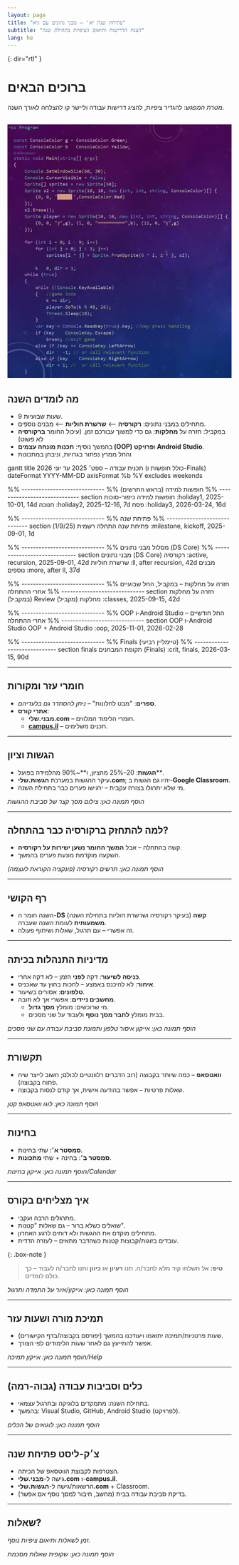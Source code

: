 ```yaml
---
layout: page
title: "פתיחת שנת יא' – מבני נתונים עם גיא"
subtitle: "הצגת הדרישות ותיאום הציפיות בתחילת שנה"
lang: he
---
```


{: dir="rtl" }

# ברוכים הבאים

_מטרת המפגש_: להגדיר ציפיות, להציג דרישות עבודה וליישר קו להצלחה לאורך השנה.

![alt text](image.png)
---

## מה לומדים השנה
- 9 שעות שבועיות.
- מתחילים במבני נתונים: **רקורסיה** ⟵ **שרשרת חוליות** ⟵ מבנים נוספים.
- במקביל: חזרה על **מחלקות**: גם כדי למשוך עבורכם זמן. (עיכול החומר **ברקורסיה** לא פשוט)
- בהמשך נוסיף: **תכנות מונחה עצמים (OOP)** ו**פרויקט Android Studio**.
- והחל ממרץ נפתור בגרויות, וניבחן במתכונות

<!-- תמונה מוצעת: דיאגרמה פשוטה של התקדמות השנה (ציר זמן) -->

<div class="mermaid">
gantt
title תכנית עבודה – ספט׳ 2025 עד יוני 2026 (כולל חופשות ו-Finals)
dateFormat YYYY-MM-DD
axisFormat %b %Y
excludes weekends


%% -----------------------------
%% חופשות למידה (בראש התרשים)
%% -----------------------------
section חופשות למידה
כיפור-סוכות :holiday1, 2025-10-01, 14d
חנוכה :holiday2, 2025-12-16, 7d
פסח :holiday3, 2026-03-24, 16d


%% -----------------------------
%% פתיחת שנה
%% -----------------------------
section פתיחת שנה
התחלה רשמית (1/9/25) :milestone, kickoff, 2025-09-01, 1d


%% -----------------------------
%% מסלול מבני נתונים (DS Core)
%% -----------------------------
section מבני נתונים (DS Core)
רקורסיה :active, recursion, 2025-09-01, 42d
שרשרת חוליות :ll, after recursion, 42d
מבנים נוספים :more, after ll, 37d


%% -----------------------------
%% חזרה על מחלקות – במקביל, החל שבועיים אחרי ההתחלה
%% -----------------------------
section חזרה על מחלקות (במקביל)
Review מחלקות (מקביל) :classes, 2025-09-15, 42d


%% -----------------------------
%% OOP ו-Android Studio – החל חודשיים אחרי ההתחלה
%% -----------------------------
section OOP ו-Android Studio
OOP + Android Studio :oop, 2025-11-01, 2026-02-28


%% -----------------------------
%% Finals (טיימליין רביעי)
%% -----------------------------
section finals
תקופת המבחנים (Finals) :crit, finals, 2026-03-15, 90d


</div>


---

## חומרי עזר ומקורות
- **ספרים**: "מבט לחלונות" – _ניתן להסתדר גם בלעדיהם_.
- **אתרי קורס**:
  - **מבני.שלי.com** – חומרי הלימוד המלווים.
  - **[campus.il](mivney/0minhalot/ChapterCampus)** – תכנים משלימים.


---

## הגשות וציון
- **הגשות**: 20–25% מהציון, ו**~90% מהלמידה בפועל**.
- עיקר ההגשות במערכת **הגשות.שלי.com**; יהיו גם הגשות ב-**Google Classroom**.
- מי שלא יתרגלו בצורה עקבית – ירגישו פערים כבר בתחילת השנה.

<!-- תמונה מוצעת: צילום מסך של הגשות.שלי.com או אייקון "V" של הגשה -->
_הוסף תמונה כאן: צילום מסך קצר של סביבת ההגשות_

---

## למה להתחזק ברקורסיה כבר בהתחלה?
- קשה בהתחלה – אבל **המשך החומר נשען ישירות על רקורסיה**.
- השקעה מוקדמת מונעת פערים בהמשך.

<!-- תמונה מוצעת: תרשים זרימה קטן שממחיש קריאה רקורסיבית -->
_הוסף תמונה כאן: תרשים רקורסיה (פונקציה הקוראת לעצמה)_

---

## רף הקושי
- השנה חומר ה-**DS** (בעיקר רקורסיה ושרשרת חוליות בתחילת השנה) **קשה משמעותית** לעומת השנה שעברה.
- זה אפשרי – עם תרגול, שאלות ושיתוף פעולה.

---

## מדיניות התנהלות בכיתה
- **כניסה לשיעור**: דקה **לפני** הזמן – לא דקה אחרי.
- **איחור**: לא להיכנס באמצע – לחכות בחוץ עד שאכניס.
- **טלפונים**: אסורים בשיעור.
- **מחשבים ניידים**: אפשרי אך לא חובה.
  - מי שרוכשים: מומלץ **מסך גדול**.
  - בבית מומלץ **לחבר מסך נוסף** ולעבוד על שני מסכים.

<!-- תמונה מוצעת: אייקון "אין טלפונים" + תמונת סט-אפ עם שני מסכים -->
_הוסף תמונה כאן: אייקון איסור טלפון ותמונת סביבת עבודה עם שני מסכים_

---

## תקשורת
- **וואטסאפ** – כמה שיותר בקבוצה (רוב הדברים רלוונטיים לכולם; חשוב לייצר שיח פתוח בקבוצה).
- שאלות פרטיות – אפשר בהודעה אישית, אך קודם לנסות בקבוצה.

<!-- תמונה מוצעת: אייקון/לוגו WhatsApp -->
_הוסף תמונה כאן: לוגו וואטסאפ קטן_

---

## בחינות
- **סמסטר א׳**: שתי בחינות.
- **סמסטר ב׳**: בחינה + שתי **מתכונות**.

<!-- תמונה מוצעת: אייקון לוח שנה/בחינה -->
_הוסף תמונה כאן: אייקון בחינות/Calendar_

---

## איך מצליחים בקורס
- מתרגלים הרבה ועקבי.
- שואלים כשלא ברור – גם שאלות "קטנות".
- מתחילים מוקדם את ההגשות ולא דוחים לרגע האחרון.
- עובדים בזוגות/קבוצות קטנות כשהדבר מתאים – לעזרה הדדית.

{: .box-note }
> **טיפ:** אל תשלחו קוד מלא לחבר/ה. תנו **רעיון** או **כיוון** ותנו לחבר/ה לעבוד – כך כולם לומדים.

<!-- תמונה מוצעת: דימוי "Practice makes perfect" או אייקון אימון -->
_הוסף תמונה כאן: אייקון/איור על התמדה ותרגול_

---

## תמיכת מורה ושעות עזר
- שעות פרטניות/תמיכה יתואמו ויעודכנו בהמשך (יפורסם בקבוצה/בדף הקישורים).
- אפשר להתייעץ גם לאחר שעות הלימודים לפי הצורך.

<!-- תמונה מוצעת: אייקון מורה/עזרה -->
_הוסף תמונה כאן: אייקון תמיכה/Help_

---

## כלים וסביבות עבודה (גבוה-רמה)
- בתחילת השנה: מתמקדים בלוגיקה ובתרגול עצמאי.
- בהמשך: Visual Studio, GitHub, Android Studio (לפרויקט).

<!-- תמונה מוצעת: לוגואים של VS / GitHub / Android Studio בשורה אחת -->
_הוסף תמונה כאן: לוגואים של הכלים_

---

## צ׳ק-ליסט פתיחת שנה
- הצטרפות לקבוצת הווטסאפ של הכיתה.
- גישה ל-**מבני.שלי.com** ו-**campus.il**.
- הרשאות/גישה ל-**הגשות.שלי.com** + Classroom.
- בדיקת סביבת עבודה בבית (מחשב, חיבור למסך נוסף אם אפשר).

---

## שאלות?
_זמן לשאלות ותיאום ציפיות נוסף._

<!-- תמונה מוצעת: שקופית "Questions?" אינפוגרפית ונעימה -->
_הוסף תמונה כאן: שקופית שאלות מסכמת_


